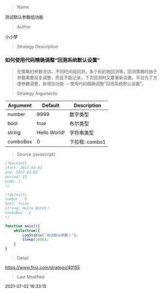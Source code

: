 
> Name

测试默认参数组功能

> Author

小小梦

> Strategy Description

### 如何使用代码精确调整“回测系统默认设置”

> 在策略的参数测试，不同时间段回测，多个标的物回测等，回测策略时由于参数需要反复调整，而且不能记录，下次回测时又要重新设置。平台为了方便参数调整，新增加功能 -- 使用代码精确调整“回测系统默认设置”。

> Strategy Arguments



|Argument|Default|Description|
|----|----|----|
|number|9999|数字类型|
|bool|true|布尔类型|
|string|Hello World!|字符串类型|
|comboBox|0|下拉框: combo1|combo2|combo3|


> Source (javascript)

``` javascript
/*backtest
start: 2017-03-01        
end: 2017-03-02           
period: 15              
mode: 1                 
*/

/*defaults
number : 0
bool: false
string: Hello BotVS！
comboBox : 2
*/

function main(){
    while(true){
        LogStatus("测试默认参数！");
        Sleep(1000);
    }
}
```

> Detail

https://www.fmz.com/strategy/40155

> Last Modified

2021-07-02 16:33:15
